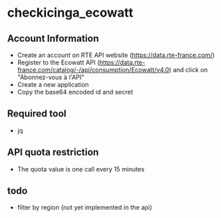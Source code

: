 # checkicinga_ecowatt
## Account Information
- Create an account on RTE API website (https://data.rte-france.com/)
- Register to the Ecowatt API (https://data.rte-france.com/catalog/-/api/consumption/Ecowatt/v4.0) and click on "Abonnez-vous à l'API" 
- Create a new application
- Copy the base64 encoded id and secret

## Required tool
- jq

## API quota restriction 
- The quota value is one call every 15 minutes

## todo
- filter by region (not yet implemented in the api)
